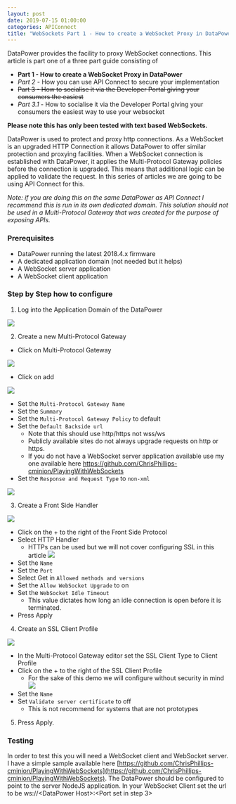 ```yaml
---
layout: post
date: 2019-07-15 01:00:00
categories: APIConnect
title: "WebSockets Part 1 - How to create a WebSocket Proxy in DataPower"
---
```

DataPower provides the facility to proxy WebSocket connections. This article is part one of a three part guide consisting of

* **Part 1 - How to create a WebSocket Proxy in DataPower**
* *Part 2* - How you can use API Connect to secure your implementation
* ~~Part 3 - How to socialise it via the Developer Portal giving your consumers the easiest~~
* _Part 3.1_  - How to socialise it via the Developer Portal giving your consumers the easiest way to use your websocket

**Please note this has only been tested with text based WebSockets.**

<!--more-->

DataPower is used to protect and proxy http connections. As a WebSocket is an upgraded HTTP Connection it allows DataPower to offer similar protection and proxying facilities. When a WebSocket connection is established with DataPower, it applies the Multi-Protocol Gateway policies before the connection is upgraded. This means that additional logic can be applied to validate the request. In this series of articles we are going to be using API Connect for this.

*Note: if you are doing this on the same DataPower as API Connect I recommend this is run in its own dedicated domain. This solution should not be used in a Multi-Protocol Gateway that was created for the purpose of exposing APIs.*

### Prerequisites

* DataPower running the latest 2018.4.x firmware
* A dedicated application domain (not needed but it helps)
* A WebSocket server application
* A WebSocket client application

### Step by Step how to configure
1. Log into the Application Domain of the DataPower

![](/images/2019-07-04-WebSocketspt1-1.png)

2. Create a new Multi-Protocol Gateway

* Click on Multi-Protocol Gateway

![](/images/2019-07-04-WebSocketspt1-2.png)

* Click on add

![](/images/2019-07-04-WebSocketspt1-3.png)

* Set the `Multi-Protocol Gateway Name`
* Set the `Summary`
* Set the `Multi-Protocol Gateway Policy` to default
* Set the `Default Backside url`
  * Note that this should use http/https not wss/ws
  * Publicly available sites do not always upgrade requests on http or https.
  * If you do not have a WebSocket server application available use my one available here https://github.com/ChrisPhillips-cminion/PlayingWithWebSockets
* Set the `Response and Request Type` to `non-xml` 

![](/images/2019-07-04-WebSocketspt1-4.png)

3. Create a Front Side Handler

![](/images/2019-07-04-WebSocketspt1-5.png)

* Click on the + to the right of the Front Side Protocol
* Select HTTP Handler
  * HTTPs can be used but we will not cover configuring SSL in this article
![](/images/2019-07-04-WebSocketspt1-6.png)
* Set the `Name`
* Set the `Port`
* Select Get in `Allowed methods and versions`
* Set the `Allow WebSocket Upgrade` to on
* Set the `WebSocket Idle Timeout`
  * This value dictates how long an idle connection is open before it is terminated.
* Press Apply

4. Create an SSL Client Profile

![](/images/2019-07-04-WebSocketspt1-7.png)
* In the Multi-Protocol Gateway editor set the  SSL Client Type to Client Profile
* Click on the + to the right of the SSL Client Profile
  * For the sake of this demo we will configure without security in mind
![](/images/2019-07-04-WebSocketspt1-8.png)
* Set the `Name`
* Set `Validate server certificate` to off
  * This is not recommend for systems that are not prototypes


5. Press Apply.

### Testing

In order to test this you will need a WebSocket client and WebSocket server. I have a simple sample available here [https://github.com/ChrisPhillips-cminion/PlayingWithWebSockets](https://github.com/ChrisPhillips-cminion/PlayingWithWebSockets). The DataPower should be configured to point to the server NodeJS application. In your WebSocket Client set the url to be ws://\<DataPower Host\>:\<Port set in step 3\>
